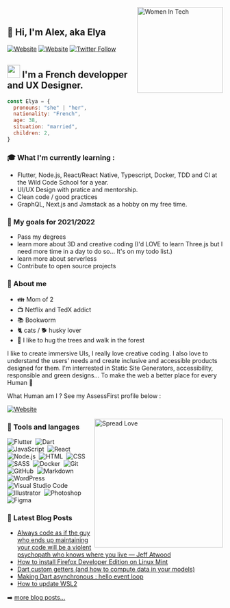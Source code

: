 <img align="right" width=200px alt="Women In Tech" src="https://media.giphy.com/media/1YbB4e1vZ1IUekJ0pr/giphy.gif" />
<br/>

<p align=left>

##  :wave: Hi, I'm Alex, aka Elya
[![Website](https://img.shields.io/website?label=Joyful-Code.com&color=80009A&style=flat&url=https://joyful-code.com)](https://joyful-code.com)
[![Website](https://img.shields.io/website?label=Ajna-Design.fr&color=FA6607&style=flat&url=https://joyful-code.com)](https://ajna-design.fr)
[![Twitter Follow](https://img.shields.io/twitter/follow/joyful_Code?color=6607FA&logo=twitter&style=flat)](https://twitter.com/intent/follow?original_referer=https%3A%2F%2Fgithub.com%2Fjoyful_code&screen_name=joyful_code)
</p>

## <img src="https://media.giphy.com/media/ObNTw8Uzwy6KQ/giphy.gif" width="30px"> I'm a French developper and UX Designer.

```javascript
const Elya = {
  pronouns: "she" | "her",
  nationality: "French",
  age: 38,
  situation: "married",
  children: 2,
}
```

### :mortar_board: What I'm currently learning :
- Flutter, Node.js, React/React Native, Typescript, Docker, TDD and CI at the Wild Code School for a year.
- UI/UX Design with pratice and mentorship.
- Clean code / good practices
- GraphQL, Next.js and Jamstack as a hobby on my free time.

### :muscle: My goals for 2021/2022
- Pass my degrees
- learn more about 3D and creative coding (I'd LOVE to learn Three.js but I need more time in a day to do so... It's on my todo list.)
- learn more about serverless
- Contribute to open source projects

<p align=left>
  
### :grimacing: About me
- :family: Mom of 2
- :tv: Netflix and TedX addict
- :books: Bookworm
- :cat2: cats / :dog2: husky lover
- :deciduous_tree: I like to hug the trees and walk in the forest

I like to create immersive UIs, I really love creative coding. I also love to understand the users' needs and create inclusive and accessible products designed for them.
I'm interrested in Static Site Generators, accessibility, responsible and green designs... To make the web a better place for every Human :green_heart:

What Human am I ? See my AssessFirst profile below :

[![Website](https://img.shields.io/website?label=AssessFirst&color=FA6607&style=flat&url=https://app.assessfirst.com/_/profile/iqf5emld-elya-a-palma)](https://app.assessfirst.com/_/profile/iqf5emld-elya-a-palma)
</p>

<img align="right" width=300px alt="Spread Love" src="https://media.giphy.com/media/RM0Csu9TY1yqyyqvwR/giphy.gif" />

### :wrench: Tools and langages
![Flutter](https://img.shields.io/badge/-Flutter-05122A?style=flat&logo=flutter&logoColor=1572B6)&nbsp;
![Dart](https://img.shields.io/badge/-Dart-05122A?style=flat&logo=dart&logoColor=1572B6)&nbsp;
![JavaScript](https://img.shields.io/badge/-JavaScript-05122A?style=flat&logo=javascript)&nbsp;
![React](https://img.shields.io/badge/-React-05122A?style=flat&logo=react)&nbsp;
![Node.js](https://img.shields.io/badge/-Node.js-05122A?style=flat&logo=node.js)&nbsp;
![HTML](https://img.shields.io/badge/-HTML5-05122A?style=flat&logo=HTML5)&nbsp;
![CSS](https://img.shields.io/badge/-CSS3-05122A?style=flat&logo=CSS3&logoColor=1572B6)&nbsp;
![SASS](https://img.shields.io/badge/-Sass-05122A?style=flat&logo=sass)&nbsp;
![Docker](https://img.shields.io/badge/-Docker-05122A?style=flat&logo=docker)&nbsp;
![Git](https://img.shields.io/badge/-Git-05122A?style=flat&logo=git)&nbsp;
![GitHub](https://img.shields.io/badge/-GitHub-05122A?style=flat&logo=github)&nbsp;
![Markdown](https://img.shields.io/badge/-Markdown-05122A?style=flat&logo=markdown)&nbsp;
![WordPress](https://img.shields.io/badge/-WordPress-05122A?style=flat&logo=wordpress)&nbsp;
![Visual Studio Code](https://img.shields.io/badge/-Visual%20Studio%20Code-05122A?style=flat&logo=visual-studio-code&logoColor=007ACC)&nbsp;
![Illustrator](https://img.shields.io/badge/-Illustrator-05122A?style=flat&logo=adobe-illustrator)&nbsp;
![Photoshop](https://img.shields.io/badge/-Photoshop-05122A?style=flat&logo=adobe-photoshop)&nbsp;
![Figma](https://img.shields.io/badge/-Figma-05122A?style=flat&logo=figma)

### :newspaper: Latest Blog Posts
<!-- BLOG-POST-LIST:START -->
- [Always code as if the guy who ends up maintaining your code will be a violent psychopath who knows where you live  — Jeff Atwood](https://joyful-code.com/always-code-as-if-the-guy-who-ends-up-maintaining-your-code-will-be-a-violent-psychopath-who-knows-where-you-live-jeff-attwood/)
- [How to install Firefox Developer Edition on Linux Mint](https://joyful-code.com/how-to-install-firefox-developer-edition-on-linux-mint/)
- [Dart custom getters &lpar;and how to compute data in your models&rpar;](https://joyful-code.com/dart-custom-getters-and-how-to-compute-data-in-your-models/)
- [Making Dart asynchronous : hello event loop](https://joyful-code.com/making-dart-asynchronous-hello-event-loop/)
- [How to update WSL2](https://joyful-code.com/how-to-update-wsl2/)
<!-- BLOG-POST-LIST:END -->

➡️ [more blog posts...](https://joyful-code.com)
